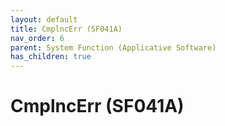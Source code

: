 ```yaml
---
layout: default
title: CmplncErr (SF041A)
nav_order: 6
parent: System Function (Applicative Software)
has_children: true
---
```

# CmplncErr (SF041A)
